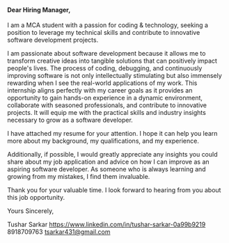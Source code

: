 #### Dear Hiring Manager,

I am a MCA student with a passion for coding & technology, seeking a position to leverage my technical skills and contribute to innovative software development projects.

I am passionate about software development because it allows me to transform creative ideas into tangible solutions that can positively impact people's lives. The process of coding, debugging, and continuously improving software is not only intellectually stimulating but also immensely rewarding when I see the real-world applications of my work. This internship aligns perfectly with my career goals as it provides an opportunity to gain hands-on experience in a dynamic environment, collaborate with seasoned professionals, and contribute to innovative projects. It will equip me with the practical skills and industry insights necessary to grow as a software developer.

I have attached my resume for your attention. I hope it can help you learn more about my background, my qualifications, and my experience. 

Additionally, if possible, I would greatly appreciate any insights you could share about my job application and advice on how I can improve as an aspiring software developer. As someone who is always learning and growing from my mistakes, I find them invaluable.

Thank you for your valuable time. I look forward to hearing from you about this job opportunity.


Yours Sincerely,

Tushar Sarkar
https://www.linkedin.com/in/tushar-sarkar-0a99b9219
8918709763
tsarkar431@gmail.com
